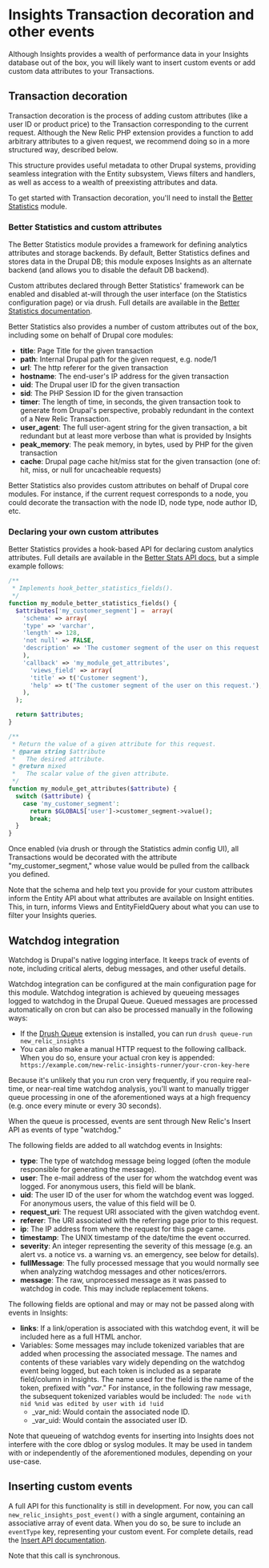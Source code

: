 # Insights Transaction decoration and other events

Although Insights provides a wealth of performance data in your Insights
database out of the box, you will likely want to insert custom events or add
custom data attributes to your Transactions.


## Transaction decoration

Transaction decoration is the process of adding custom attributes (like a user
ID or product price) to the Transaction corresponding to the current request.
Although the New Relic PHP extension provides a function to add arbitrary
attributes to a given request, we recommend doing so in a more structured way,
described below.

This structure provides useful metadata to other Drupal systems, providing
seamless integration with the Entity subsystem, Views filters and handlers, as
well as access to a wealth of preexisting attributes and data.

To get started with Transaction decoration, you'll need to install the
[Better Statistics](https://drupal.org/project/better_statistics) module.

### Better Statistics and custom attributes

The Better Statistics module provides a framework for defining analytics
attributes and storage backends. By default, Better Statistics defines and
stores data in the Drupal DB; this module exposes Insights as an alternate
backend (and allows you to disable the default DB backend).

Custom attributes declared through Better Statistics' framework can be enabled
and disabled at-will through the user interface (on the Statistics configuration
page) or via drush. Full details are available in the
[Better Statistics documentation][].

Better Statistics also provides a number of custom attributes out of the box,
including some on behalf of Drupal core modules:

* __title__: Page Title for the given transaction
* __path__: Internal Drupal path for the given request, e.g. node/1
* __url__: The http referer for the given transaction
* __hostname__: The end-user's IP address for the given transaction
* __uid__: The Drupal user ID for the given transaction
* __sid__: The PHP Session ID for the given transaction
* __timer__: The length of time, in seconds, the given transaction took to
  generate from Drupal's perspective, probably redundant in the context of a New
  Relic Transaction.
* __user_agent__: The full user-agent string for the given transaction, a bit
  redundant but at least more verbose than what is provided by Insights
* __peak_memory__: The peak memory, in bytes, used by PHP for the given
  transaction
* __cache__: Drupal page cache hit/miss stat for the given transaction (one of:
  hit, miss, or null for uncacheable requests)

Better Statistics also provides custom attributes on behalf of Drupal core
modules. For instance, if the current request corresponds to a node, you could
decorate the transaction with the node ID, node type, node author ID, etc.

### Declaring your own custom attributes

Better Statistics provides a hook-based API for declaring custom analytics
attributes. Full details are available in the [Better Stats API docs][], but a
simple example follows:

```php
/**
 * Implements hook_better_statistics_fields().
 */
function my_module_better_statistics_fields() {
  $attributes['my_customer_segment'] =  array(
    'schema' => array(
    'type' => 'varchar',
    'length' => 128,
    'not null' => FALSE,
    'description' => 'The customer segment of the user on this request.',
    ),
    'callback' => 'my_module_get_attributes',
      'views_field' => array(
      'title' => t('Customer segment'),
      'help' => t('The customer segment of the user on this request.'),
    ),
  );

  return $attributes;
}

/**
 * Return the value of a given attribute for this request.
 * @param string $attribute
 *   The desired attribute.
 * @return mixed
 *   The scalar value of the given attribute.
 */
function my_module_get_attributes($attribute) {
  switch ($attribute) {
    case 'my_customer_segment':
      return $GLOBALS['user']->customer_segment->value();
      break;
  }
}
```

Once enabled (via drush or through the Statistics admin config UI), all
Transactions would be decorated with the attribute "my_customer_segment," whose
value would be pulled from the callback you defined.

Note that the schema and help text you provide for your custom attributes
inform the Entity API about what attributes are available on Insight entities.
This, in turn, informs Views and EntityFieldQuery about what you can use to
filter your Insights queries.


## Watchdog integration

Watchdog is Drupal's native logging interface. It keeps track of events of
note, including critical alerts, debug messages, and other useful details.

Watchdog integration can be configured at the main configuration page for this
module. Watchdog integration is achieved by queueing messages logged to watchdog
in the Drupal Queue. Queued messages are processed automatically on cron but
can also be processed manually in the following ways:

* If the [Drush Queue][] extension is installed, you can run
  ``` drush queue-run new_relic_insights ```
* You can also make a manual HTTP request to the following callback. When you do
  so, ensure your actual cron key is appended:
  ``` https://example.com/new-relic-insights-runner/your-cron-key-here```

Because it's unlikely that you run cron very frequently, if you require
real-time, or near-real time watchdog analysis, you'll want to manually trigger
queue processing in one of the aforementioned ways at a high frequency (e.g.
once every minute or every 30 seconds).

When the queue is processed, events are sent through New Relic's Insert API as
events of type "watchdog."

The following fields are added to all watchdog events in Insights:

* __type__: The type of watchdog message being logged (often the module
  responsible for generating the message).
* __user__: The e-mail address of the user for whom the watchdog event was
  logged. For anonymous users, this field will be blank.
* __uid__: The user ID of the user for whom the watchdog event was logged. For
  anonymous users, the value of this field will be 0.
* __request_uri__: The request URI associated with the given watchdog event.
* __referer__: The URI associated with the referring page prior to this request.
* __ip__: The IP address from where the request for this page came.
* __timestamp__: The UNIX timestamp of the date/time the event occurred.
* __severity__: An integer representing the severity of this message (e.g. an
  alert vs. a notice vs. a warning vs. an emergency, see below for details).
* __fullMessage__: The fully processed message that you would normally see when
  analyzing watchdog messages and other notices/errors.
* __message__: The raw, unprocessed message as it was passed to watchdog in
  code. This may include replacement tokens.

The following fields are optional and may or may not be passed along with events
in Insights:

* __links__: If a link/operation is associated with this watchdog event, it will
  be included here as a full HTML anchor.
* Variables: Some messages may include tokenized variables that are added when
  processing the associated message. The names and contents of these variables
  vary widely depending on the watchdog event being logged, but each token is
  included as a separate field/column in Insights. The name used for the field
  is the name of the token, prefixed with "_var_." For instance, in the
  following raw message, the subsequent tokenized variables would be included:
  ``` The node with nid %nid was edited by user with id !uid ```
    * _var_nid: Would contain the associated node ID.
    * _var_uid: Would contain the associated user ID.

Note that queueing of watchdog events for inserting into Insights does not
interfere with the core dblog or syslog modules. It may be used in tandem with
or independently of the aforementioned modules, depending on your use-case.


## Inserting custom events

A full API for this functionality is still in development. For now, you can call
`new_relic_insights_post_event()` with a single argument, containing an
associative array of event data. When you do so, be sure to include an
`eventType` key, representing your custom event. For complete details, read the
[Insert API documentation][].

Note that this call is synchronous.


[drush queue]: https://drupal.org/project/drush_queue
[better statistics]: https://drupal.org/project/better_statistics
[Better Statistics documentation]: http://cgit.drupalcode.org/better_statistics/plain/README.txt?h=7.x-1.x
[Better Stats API docs]: http://cgit.drupalcode.org/better_statistics/tree/better_statistics.api.php?h=7.x-1.x
[Insert API documentation]: http://docs.newrelic.com/docs/insights/new-relic-insights/adding-and-querying-data/inserting-custom-events#json-format
